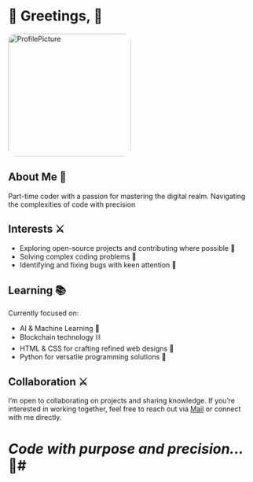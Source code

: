 # 🌌 Greetings, 🌌

<img src="https://i.imgur.com/qJjkTe6.jpeg" alt="ProfilePicture" width="250"  style="border-radius: 15px;"/>

## About Me 🖤 ##
Part-time coder with a passion for mastering the digital realm. Navigating the complexities of code with precision
## Interests ⚔️ ##
- Exploring open-source projects and contributing where possible 🌌
- Solving complex coding problems 🧩
- Identifying and fixing bugs with keen attention 🐜
## Learning 📚
Currently focused on:
- AI & Machine Learning 🤖
- Blockchain technology ⛓️
- HTML & CSS for crafting refined web designs 🎨
- Python for versatile programming solutions 🐍
## Collaboration ⚔️
I’m open to collaborating on projects and sharing knowledge. If you’re interested in working together, feel free to reach out via [Mail](darthcoder2006@proton.me) or connect with me directly.
# *Code with purpose and precision...* 🖤#
